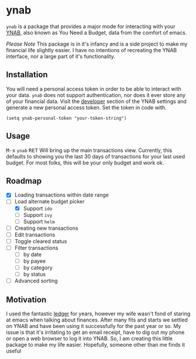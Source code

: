# ynab

`ynab` is a package that provides a major mode for interacting with your [YNAB](https://youneedabudget.com), also known as You Need a Budget, data from the comfort of emacs.

_Please Note_ This package is in it's infancy and is a side project to make my financial life slightly easier. I have no intentions of recreating the YNAB interface, nor a large part of it's functionality.

## Installation

You will need a personal access token in order to be able to interact with your data. `ynab` does not support authentication, nor does it ever store any of your financial data. Visit the [developer](https://app.youneedabudget.com/settings/developer) section of the YNAB settings and generate a new personal access token. Set the token in code with.

```emacs-lisp
(setq ynab-personal-token "your-token-string")
```

## Usage

<kbd>M-x</kbd> `ynab` <kbd>RET</kbd> Will bring up the main transactions view. Currently, this defaults to showing you the last 30 days of transactions for your last used budget. For most folks, this will be your only budget and work ok.

## Roadmap

- [x] Loading transactions within date range
- [ ] Load alternate budget picker
  - [x] Support `ido`
  - [ ] Support `ivy`
  - [ ] Support `helm`
- [ ] Creating new transactions
- [ ] Edit transactions
- [ ] Toggle cleared status
- [ ] Filter transactions
  - [ ] by date
  - [ ] by payee
  - [ ] by category
  - [ ] by status
- [ ] Advanced sorting

## Motivation

I used the fantastic [ledger](https://github.com/ledger/ledger) for years, however my wife wasn't fond of staring at emacs when talking about finances. After many fits and starts we settled on YNAB and have been using it successfully for the past year or so. My issue is that it's irritating to get an email receipt, have to dig out my phone or open a web browser to log it into YNAB. So, I am creating this little package to make my life easier. Hopefully, someone other than me finds it useful
